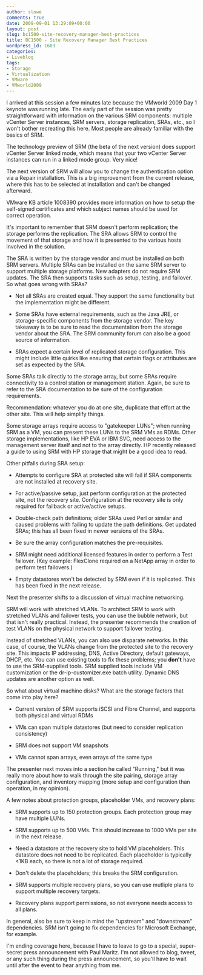 ```yaml
---
author: slowe
comments: true
date: 2009-09-01 13:29:09+00:00
layout: post
slug: bc1500-site-recovery-manager-best-practices
title: BC1500 - Site Recovery Manager Best Practices
wordpress_id: 1603
categories:
- Liveblog
tags:
- Storage
- Virtualization
- VMware
- VMworld2009
---
```


I arrived at this session a few minutes late because the VMworld 2009 Day 1 keynote was running late. The early part of the session was pretty straightforward with information on the various SRM components: multiple vCenter Server instances, SRM servers, storage replication, SRAs, etc., so I won't bother recreating this here. Most people are already familiar with the basics of SRM.

The technology preview of SRM (the beta of the next version) does support vCenter Server linked mode, which means that your two vCenter Server instances can run in a linked mode group. Very nice!

The next version of SRM will allow you to change the authentication option via a Repair installation. This is a big improvement from the current release, where this has to be selected at installation and can't be changed afterward.

VMware KB article 1008390 provides more information on how to setup the self-signed certificates and which subject names should be used for correct operation.

It's important to remember that SRM doesn't perform replication; the storage performs the replication. The SRA allows SRM to control the movement of that storage and how it is presented to the various hosts involved in the solution.

The SRA is written by the storage vendor and must be installed on both SRM servers. Multiple SRAs can be installed on the same SRM server to support multiple storage platforms. New adapters do not require SRM updates. The SRA then supports tasks such as setup, testing, and failover. So what goes wrong with SRAs?

* Not all SRAs are created equal. They support the same functionality but the implementation might be different.

* Some SRAs have external requirements, such as the Java JRE, or storage-specific components from the storage vendor. The key takeaway is to be sure to read the documentation from the storage vendor about the SRA. The SRM community forum can also be a good source of information.

* SRAs expect a certain level of replicated storage configuration. This might include little quirks like ensuring that certain flags or attributes are set as expected by the SRA.

Some SRAs talk directly to the storage array, but some SRAs require connectivity to a control station or management station. Again, be sure to refer to the SRA documentation to be sure of the configuration requirements.

Recommendation: whatever you do at one site, duplicate that effort at the other site. This will help simplify things.

Some storage arrays require access to "gatekeeper LUNs"; when running SRM as a VM, you can present these LUNs to the SRM VMs as RDMs. Other storage implementations, like HP EVA or IBM SVC, need access to the management server itself and not to the array directly. HP recently released a guide to using SRM with HP storage that might be a good idea to read.

Other pitfalls during SRA setup:

* Attempts to configure SRA at protected site will fail if SRA components are not installed at recovery site.

* For active/passive setup, just perform configuration at the protected site, not the recovery site. Configuration at the recovery site is only required for failback or active/active setups.

* Double-check path definitions; older SRAs used Perl or similar and caused problems with failing to update the path definitions. Get updated SRAs; this has all been fixed in newer versions of the SRAs.

* Be sure the array configuration matches the pre-requisites.

* SRM might need additional licensed features in order to perform a Test failover. (Key example: FlexClone required on a NetApp array in order to perform test failovers.)

* Empty datastores won't be detected by SRM even if it is replicated. This has been fixed in the next release.

Next the presenter shifts to a discussion of virtual machine networking.

SRM will work with stretched VLANs. To architect SRM to work with stretched VLANs and failover tests, you can use the bubble network, but that isn't really practical. Instead, the presenter recommends the creation of test VLANs on the physical network to support failover testing.

Instead of stretched VLANs, you can also use disparate networks. In this case, of course, the VLANs change from the protected site to the recovery site. This impacts IP addressing, DNS, Active Directory, default gateways, DHCP, etc. You can use existing tools to fix these problems; you **don't** have to use the SRM-supplied tools. SRM supplied tools include VM customization or the dr-ip-customizer.exe batch utility. Dynamic DNS updates are another option as well.

So what about virtual machine disks? What are the storage factors that come into play here?

* Current version of SRM supports iSCSI and Fibre Channel, and supports both physical and virtual RDMs

* VMs can span multiple datastores (but need to consider replication consistency)

* SRM does not support VM snapshots

* VMs cannot span arrays, even arrays of the same type

The presenter next moves into a section he called "Running," but it was really more about how to walk through the site pairing, storage array configuration, and inventory mapping (more setup and configuration than operation, in my opinion).

A few notes about protection groups, placeholder VMs, and recovery plans:

* SRM supports up to 150 protection groups. Each protection group may have multiple LUNs.

* SRM supports up to 500 VMs. This should increase to 1000 VMs per site in the next release.

* Need a datastore at the recovery site to hold VM placeholders. This datastore does not need to be replicated. Each placeholder is typically <1KB each, so there is not a lot of storage required.

* Don't delete the placeholders; this breaks the SRM configuration.

* SRM supports multiple recovery plans, so you can use mutliple plans to support multiple recovery targets.

* Recovery plans support permissions, so not everyone needs access to all plans.

In general, also be sure to keep in mind the "upstream" and "downstream" dependencies. SRM isn't going to fix dependencies for Microsoft Exchange, for example.

I'm ending coverage here, because I have to leave to go to a special, super-secret press announcement with Paul Maritz. I'm not allowed to blog, tweet, or any such thing during the press announcement, so you'll have to wait until after the event to hear anything from me.
